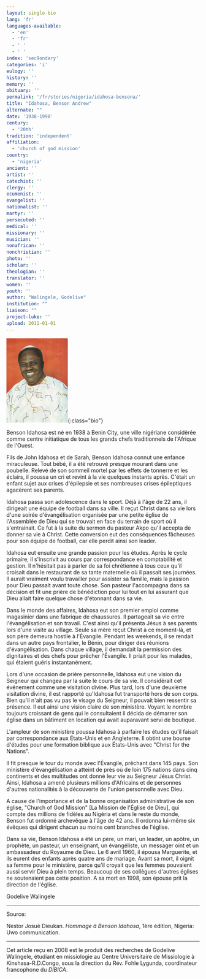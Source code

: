 ```yaml
---
layout: single-bio
lang: 'fr'
languages-available:
  - 'en'
  - 'fr'
  - ' '
  - ' '
index: 'sec9ondary'
categories: 'i'
eulogy: ''
history: ''
memory: ''
obituary: ''
permalink: '/fr/stories/nigeria/idahosa-bensona/'
title: "Idahosa, Benson Andrew"
alternate: ""
date: '1938-1998'
century:
  - '20th'
tradition: 'independent'
affiliation:
  - 'church of god mission'
country:
  - 'nigeria'
ancient: ''
artist: ''
catechist: ''
clergy: ''
ecumenist: ''
evangelist: ''
nationalist: ''
martyr: ''
persecuted: ''
medical: ''
missionary: ''
musician: ''
nonafrican: ''
nonchristian: ''
photo: ''
scholar: ''
theologian: ''
translator: ''
women: ''
youth: ''
author: "Walingele, Godelive"
institution: ""
liaison: ""
project-luke: ''
upload: 2011-01-01
---
```


![Benson Idahosa](/images/bio-pics/nigeria/idahosa-benson/BensonIdahosa.jpg){:class="bio"}

Benson Idahosa est né en 1938 à Benin City, une ville nigériane considérée comme centre initiatique de tous les grands chefs traditionnels de l'Afrique de l'Ouest.

Fils de John Idahosa et de Sarah, Benson Idahosa connut une enfance miraculeuse. Tout bébé, il a été retrouvé presque mourant dans une poubelle. Relevé de son sommeil mortel par les effets de tonnerre et les éclairs, il poussa un cri et revint à la vie quelques instants après. C'était un enfant sujet aux crises d'épilepsie et ses nombreuses crises épileptiques agacèrent ses parents.

Idahosa passa son adolescence dans le sport. Déjà à l'âge de 22 ans, il dirigeait une équipe de football dans sa ville. Il reçut Christ dans sa vie lors d'une soirée d'évangélisation organisée par  une petite église de l'Assemblée de Dieu qui se trouvait en face du terrain de sport où il s'entrainait. Ce fut à la suite du sermon du pasteur Akpo qu'il accepta de donner sa vie à Christ. Cette conversion eut des conséquences fâcheuses pour son équipe de football, car elle perdit ainsi son leader.

Idahosa eut ensuite une grande passion pour les études. Après le cycle primaire, il s'inscrivit au cours par correspondance en comptabilité et gestion. Il n'hésitait pas à parler de sa foi chrétienne à tous ceux qu'il croisait dans le restaurant de sa tante maternelle où il passait ses journées. Il aurait vraiment voulu travailler pour assister sa famille, mais la passion pour Dieu passait avant toute chose. Son pasteur l'accompagna dans sa décision et fit une prière de bénédiction pour lui tout en lui assurant que Dieu allait faire quelque chose d'étonnant dans sa vie.

Dans le monde des affaires, Idahosa eut son premier emploi comme magasinier dans une fabrique de chaussures. Il partageait sa vie entre l'évangélisation et son travail. C'est ainsi qu'il présenta Jésus à ses parents lors d'une visite au village. Seule sa mère reçut Christ à ce moment-là, et son père demeura hostile à l'Évangile. Pendant les weekends, il se rendait dans un autre pays frontalier, le Bénin, pour diriger des réunions d'évangélisation. Dans chaque village, il demandait la permission des dignitaires et des chefs pour prêcher l'Évangile. Il priait pour les malades, qui étaient guéris instantanément.

Lors d'une occasion de prière personnelle, Idahosa eut une vision du Seigneur qui  changea par la suite le cours de sa vie. Il considérait cet événement comme une visitation divine. Plus tard, lors d'une deuxième visitation divine, il est rapporté qu'Idahosa fut transporté hors de son corps. Bien qu'il n'ait pas vu pas le visage du Seigneur, il pouvait bien ressentir sa présence. Il eut ainsi une vision claire de son ministère. Voyant le nombre toujours croissant de gens qui le consultaient il décida de démarrer son église dans un bâtiment en location qui avait auparavant servi de boutique.

L'ampleur de son ministère poussa Idahosa à parfaire les études qu'il faisait par correspondance aux États-Unis et en Angleterre. Il obtint une bourse d'études pour une formation biblique aux États-Unis avec "Christ for the Nations".

Il fit presque le tour du monde avec l'Évangile, prêchant dans 145 pays. Son ministère d'évangélisation a atteint de près où de loin 175 nations dans cinq continents et des multitudes  ont donné leur vie au Seigneur Jésus Christ. Ainsi, Idahosa a amené plusieurs millions d'Africains et de personnes d'autres nationalités à la découverte de l'union personnelle avec Dieu.

A cause de l'importance et de la bonne organisation administrative de son église, "Church of God Mission" [La Mission de l'Église de Dieu], qui compte des millions de fidèles au Nigéria et dans le reste du monde, Benson fut ordonné archevêque à l'âge de 42 ans. Il ordonna lui-même six évêques qui dirigent chacun au moins cent branches de l'église.

Dans sa vie, Benson Idahosa a été un père, un mari, un leader, un apôtre, un prophète, un pasteur, un enseignant, un évangéliste, un messager oint et un ambassadeur du Royaume de Dieu. Le 6 avril 1960, il épousa Marguerite, et ils eurent des enfants après quatre ans de mariage. Avant sa mort, il oignit sa femme pour le ministère, parce qu'il croyait que les femmes pouvaient aussi servir Dieu à plein temps. Beaucoup de ses collègues d'autres églises ne soutenaient pas cette position. A sa mort en 1998, son épouse prit la direction de l'église.

Godelive Walingele

---

Source:

Nestor Josué Dieukan. *Hommage à Benson Idahosa*, 1ère édition, Nigeria: Uwo communication.

---

Cet article reçu en 2008 est le produit des recherches de Godelive Walingele, étudiant en missiologie au Centre Universitaire de Missiologie à  Kinshasa-R.D.Congo, sous la direction du Rév. Fohle Lygunda, coordinateur francophone du *DIBICA*.
